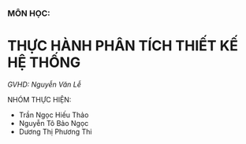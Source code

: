 ### MÔN HỌC: 
<h1> THỰC HÀNH PHÂN TÍCH THIẾT KẾ HỆ THỐNG </h1>

<i> GVHD: Nguyễn Văn Lễ </i>

NHÓM THỰC HIỆN: 
<ul>
	<li>Trần Ngọc Hiếu Thảo</li>
	<li>Nguyễn Tô Bảo Ngọc</li>
	<li>Dương Thị Phương Thi</li>
</ul>

